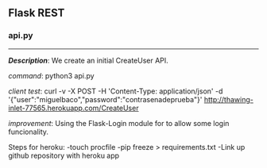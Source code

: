 ## Flask REST

### api.py
-----
_**Description**_: 
We create an initial CreateUser API. 

*command*: python3 api.py

*client test*: curl -v -X POST -H 'Content-Type: application/json' -d '{"user":"miguelbaco","password":"contrasenadeprueba"}' http://thawing-inlet-77565.herokuapp.com/CreateUser


*improvement*: Using the Flask-Login module for to allow some login funcionality.


Steps for heroku:
  -touch procfile
  -pip freeze > requirements.txt
  -Link up github repository with heroku app
